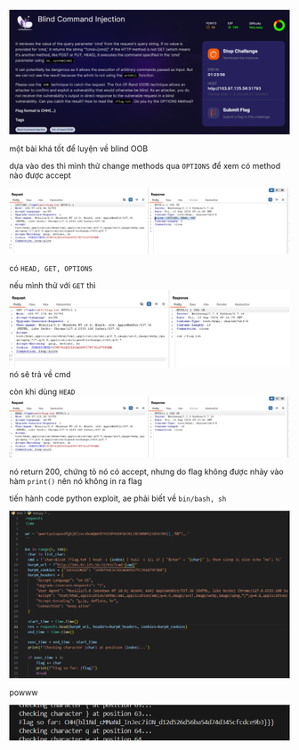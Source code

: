 ![image](../img/15.1.png)

một bài khá tốt để luyện về blind OOB

dựa vào des thì mình thử change methods qua `OPTIONS` để xem có method nào được accept

![image](../img/15.2.png)

có `HEAD, GET, OPTIONS`

nếu mình thử với `GET` thì
![image](../img/15.3.png)
 nó sẽ trả về cmd
 
 còn khi dùng `HEAD`
 ![image](../img/15.4.png)

nó return 200, chứng tỏ nó có accept, nhưng do flag không được nhảy vào hàm `print()` nên nó không in ra flag

tiến hành code python exploit, ae phải biết về `bin/bash, sh`

![image](../img/15.5.png)

powww

![image](../img/15.6.png)
